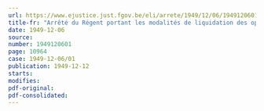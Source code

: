 ```yaml
---
url: https://www.ejustice.just.fgov.be/eli/arrete/1949/12/06/1949120601/justel
title-fr: "Arrêté du Régent portant les modalités de liquidation des opérations de l'Institut d'assurance des employés privés, de Malmedy"
date: 1949-12-06
source:
number: 1949120601
page: 10964
case: 1949-12-06/01
publication: 1949-12-12
starts:
modifies:
pdf-original:
pdf-consolidated:
---
```


